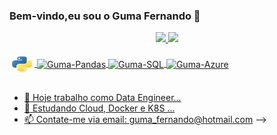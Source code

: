 ### Bem-vindo,eu sou o Guma Fernando 👋

<div align="center">
  <a href="https://github.com/gumafernando">
  <img height="180em" src="https://github-readme-stats.vercel.app/api?username=gumafernando&show_icons=true&theme=dracula&include_all_commits=true&count_private=true"/>
  <img height="180em" src="https://github-readme-stats.vercel.app/api/top-langs/?username=gumafernando&layout=compact&langs_count=7&theme=dracula"/>
</div>

<div style="display: inline_block"><br>
  <img align="center" alt="Guma-Python" height="30" width="40" src="https://raw.githubusercontent.com/devicons/devicon/master/icons/python/python-original.svg">
  <img align="center" alt="Guma-Pandas" height="50" width="60" src="https://cdn.jsdelivr.net/gh/devicons/devicon/icons/pandas/pandas-original-wordmark.svg">
  <img align="center" alt="Guma-SQL" height="50" width="60" src="https://cdn.jsdelivr.net/gh/devicons/devicon/icons/microsoftsqlserver/microsoftsqlserver-plain-wordmark.svg">
  <img align="center" alt="Guma-Azure" height="60" width="70" src="https://cdn.jsdelivr.net/gh/devicons/devicon/icons/azure/azure-original-wordmark.svg">
  
</div>
  
  ##

- 🔭 Hoje trabalho como Data Engineer...
- 🌱 Estudando Cloud, Docker e K8S ...
- 📫 Contate-me via email: guma_fernando@hotmail.com
-->
